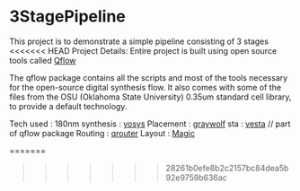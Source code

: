 # 3StagePipeline
This project is to demonstrate a simple pipeline consisting of 3 stages
<<<<<<< HEAD
Project Details:
Entire project is built using open source tools called [Qflow](http://opencircuitdesign.com/qflow/)

The qflow package contains all the scripts and most of the tools necessary for the open-source digital synthesis flow. It also comes with some of the files from the OSU (Oklahoma State University) 0.35um standard cell library, to provide a default technology. 

Tech used : 180nm
synthesis : [yosys](https://github.com/YosysHQ/yosys)
Placement : [graywolf](https://github.com/rubund/graywolf)
sta       : [vesta](http://opencircuitdesign.com/qflow/) // part of qflow package
Routing   : [qrouter](https://opencircuitdesign.com/qrouter/)
Layout 	  : [Magic](http://opencircuitdesign.com/magic/)

=======
>>>>>>> 28261b0efe8b2c2157bc84dea5b92e9759b636ac
